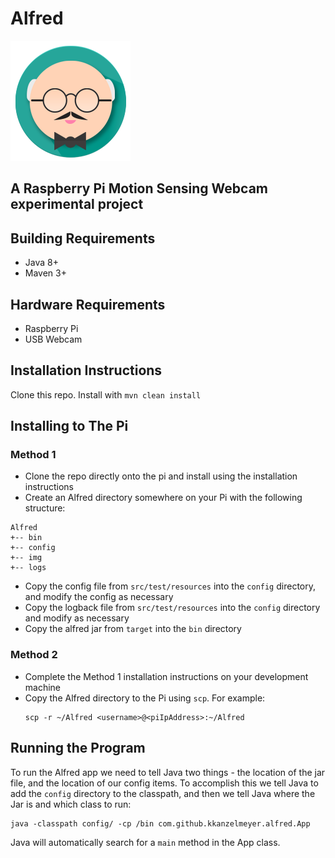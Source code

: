 # Alfred 

![Alfred Logo](https://github.com/kkanzelmeyer/alfred/raw/master/src/main/resources/alfred.png)

## A Raspberry Pi Motion Sensing Webcam experimental project

## Building Requirements
- Java 8+
- Maven 3+

## Hardware Requirements
- Raspberry Pi
- USB  Webcam

## Installation Instructions
Clone this repo.
Install with `mvn clean install`

## Installing to The Pi
### Method 1
- Clone the repo directly onto the pi and install using the installation instructions
- Create an Alfred directory somewhere on your Pi with the following structure:
```
Alfred
+-- bin
+-- config
+-- img
+-- logs
```
- Copy the config file from `src/test/resources` into the `config` directory, and modify the config as necessary
- Copy the logback file from `src/test/resources` into the `config` directory and modify as necessary
- Copy the alfred jar from `target` into the `bin` directory

### Method 2
- Complete the Method 1 installation instructions on your development machine
- Copy the Alfred directory to the Pi using `scp`. For example:
  ```
  scp -r ~/Alfred <username>@<piIpAddress>:~/Alfred
  ```

## Running the Program
To run the Alfred app we need to tell Java two things - the location of the jar file, and the location of our config items. To accomplish this we tell Java to add the `config` directory to the classpath, and then we tell Java where the Jar is and which class to run:
```
java -classpath config/ -cp /bin com.github.kkanzelmeyer.alfred.App
```

Java will automatically search for a `main` method in the App class.
